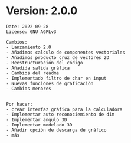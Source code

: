 # Version: 2.0.0

    Date: 2022-09-28
    License: GNU AGPLv3
    
    Cambios:
    - Lanzamiento 2.0
    - Añadimos calculo de componentes vectoriales 
    - Añadimos producto cruz de vectores 2D
    - Reestructuración del código
    - Añadida salida gráfica
    - Cambios del readme
    - Implementado filtro de char en input
    - Nuevas funciones de graficación
    - Cambios menores

    
    Por hacer:
    - crear interfaz gráfica para la calculadora
    - Implementar auto reconociemiento de dim
    - Implementar angulo 3D
    - Implementar modelado 3D
    - Añadir opción de descarga de gráfico
    - más
